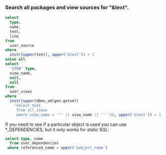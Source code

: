 ### Search all packages and view sources for "&text".

```sql
select
  type,
  name,
  text,
  line
from
  user_source
where
  instr(upper(text), upper('&text')) > 1
union all
select
  'VIEW' type,
  view_name,
  null,
  null
from
  user_views
where
  instr(upper(dbms_xmlgen.getxml(
    'select text
     from all_views
     where view_name = ''' || view_name || '''')), upper('&text')) > 1
```

If you need to see if a particular object is used you can use *_DEPENDENCIES, but it only works for static SQL:
```sql
select type, name
  from user_dependencies
 where referenced_name = upper('&object_name')
```